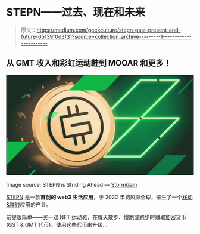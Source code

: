 # STEPN——过去、现在和未来

> 原文：<https://medium.com/geekculture/stepn-past-present-and-future-65139f0d3f31?source=collection_archive---------1----------------------->

## 从 GMT 收入和彩虹运动鞋到 MOOAR 和更多！

![](img/c8fb30ff39fbe2cbee7ae0eb2aca9471.png)

Image source: STEPN is Striding Ahead — [StormGain](https://stormgain.com/news/stepn-striding-ahead-follow-next-crypto-craze-stormgain)

[STEPN](https://stepn.com/) 是一款**首创的 web3 生活应用**，于 2022 年初风靡全球，催生了一个[移动&赚钱](https://chainplay.gg/genre/move-to-earn/)应用的产业。

前提很简单——买一双 NFT 运动鞋，在每天散步、慢跑或跑步时赚取加密货币(GST & GMT 代币)。使用这些代币来升级…